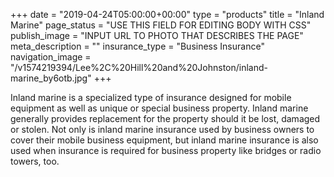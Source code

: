 +++
date = "2019-04-24T05:00:00+00:00"
type = "products"
title = "Inland Marine"
page_status = "USE THIS FIELD FOR EDITING BODY WITH CSS"
publish_image = "INPUT URL TO PHOTO THAT DESCRIBES THE PAGE"
meta_description = ""
insurance_type = "Business Insurance"
navigation_image = "/v1574219394/Lee%2C%20Hill%20and%20Johnston/inland-marine_by6otb.jpg"
+++

Inland marine is a specialized type of insurance designed for mobile equipment as well as unique or special business property. Inland marine generally provides replacement for the property should it be lost, damaged or stolen. Not only is inland marine insurance used by business owners to cover their mobile business equipment, but inland marine insurance is also used when insurance is required for business property like bridges or radio towers, too.